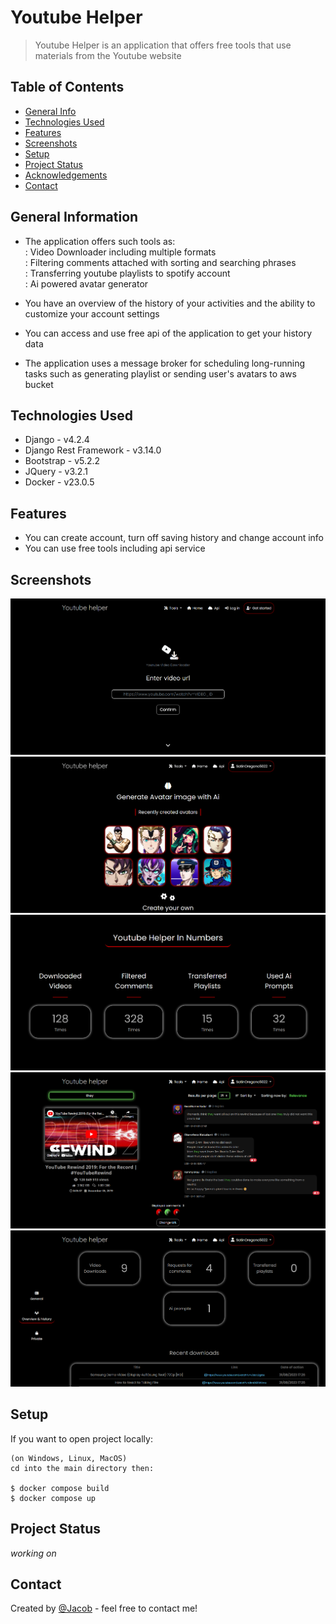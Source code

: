 # Youtube Helper
> Youtube Helper is an application that offers free tools that use materials from the Youtube website

## Table of Contents
* [General Info](#general-information)
* [Technologies Used](#technologies-used)
* [Features](#features)
* [Screenshots](#screenshots)
* [Setup](#setup)
* [Project Status](#project-status)
* [Acknowledgements](#acknowledgements)
* [Contact](#contact)


## General Information
- The application offers such tools as:<br>
    : Video Downloader including multiple formats<br>
    : Filtering comments attached with sorting and searching phrases<br>
    : Transferring youtube playlists to spotify account<br>
    : Ai powered avatar generator

- You have an overview of the history of your activities and the ability to customize your account settings
- You can access and use free api of the application to get your history data
- The application uses a message broker for scheduling long-running tasks such as generating playlist or sending user's avatars to aws bucket

## Technologies Used
- Django - v4.2.4
- Django Rest Framework - v3.14.0
- Bootstrap - v5.2.2
- JQuery - v3.2.1
- Docker - v23.0.5


## Features
- You can create account, turn off saving history and change account info
- You can use free tools including api service


## Screenshots
![Example screenshot](app/static/images/example_screenshot1.png)
![Example screenshot](app/static/images/example_screenshot2.png)
![Example screenshot](app/static/images/example_screenshot3.png)
![Example screenshot](app/static/images/example_screenshot4.png)
![Example screenshot](app/static/images/example_screenshot5.png)


## Setup
If you want to open project locally: 

```
(on Windows, Linux, MacOS) 
cd into the main directory then:

$ docker compose build
$ docker compose up
```

## Project Status
_working on_


## Contact
Created by [@Jacob](mailto:jwis02202@gmail.com) - feel free to contact me!
